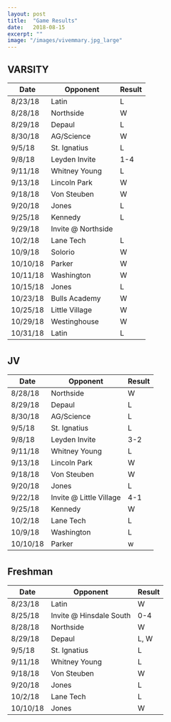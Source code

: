 ```yaml
---
layout: post
title:  "Game Results"
date:   2018-08-15
excerpt: ""
image: "/images/vivemmary.jpg_large"
---
```



<div class="table-wrapper">

<h2>VARSITY</h2>
<table>
	<thead>
		<tr>
			<th>Date</th>
			<th>Opponent</th>
			<th>Result</th>
		</tr>
	</thead>
			<tbody>
				<tr>
					<td>8/23/18</td>
					<td>Latin</td>
					<td>L</td>
				</tr>
				<tr>
					<td>8/28/18</td>
					<td>Northside</td>
					<td>W</td>
				</tr>
				<tr>
					<td>8/29/18</td>
					<td>Depaul</td>
					<td>L</td>
				</tr>
				<tr>
					<td>8/30/18</td>
					<td>AG/Science</td>
					<td>W</td>
				</tr>
				<tr>
					<td>9/5/18</td>
					<td>St. Ignatius</td>
					<td>L</td>
				</tr>
				<tr>
					<td>9/8/18</td>
					<td>Leyden Invite</td>
					<td>1-4</td>
				</tr>
				<tr>
					<td>9/11/18</td>
					<td>Whitney Young</td>
					<td>L</td>
				</tr>
				<tr>
					<td>9/13/18</td>
					<td>Lincoln Park</td>
					<td>W</td>
				</tr>
				<tr>
					<td>9/18/18</td>
					<td>Von Steuben</td>
					<td>W</td>
				</tr>
				<tr>
					<td>9/20/18</td>
					<td>Jones</td>
					<td>L</td>
				</tr>
				<tr>
					<td>9/25/18</td>
					<td>Kennedy</td>
					<td>L</td>
				</tr>
				<tr>
					<td>9/29/18</td>
					<td>Invite @ Northside</td>
					<td></td>
				</tr>
				<tr>
					<td>10/2/18</td>
					<td>Lane Tech</td>
					<td>L</td>
				</tr>
				<tr>
					<td>10/9/18</td>
					<td>Solorio</td>
					<td>W</td>
				</tr>
				<tr>
					<td>10/10/18</td>
					<td>Parker</td>
					<td>W</td>
				</tr><tr>
					<td>10/11/18</td>
					<td>Washington</td>
					<td>W</td>
				</tr><tr>
					<td>10/15/18</td>
					<td>Jones</td>
					<td>L</td>
				</tr>
				<tr>
					<td>10/23/18</td>
					<td>Bulls Academy</td>
					<td>W</td>
				</tr>
				<tr>
					<td>10/25/18</td>
					<td>Little Village</td>
					<td>W</td>
				</tr>
				<tr>
					<td>10/29/18</td>
					<td>Westinghouse</td>
					<td>W</td>
				</tr>
				<tr>
					<td>10/31/18</td>
					<td>Latin</td>
					<td>L</td>
				</tr>
			</tbody>
			<tfoot>
				<tr>
					<td colspan="2"></td>
					<td></td>
				</tr>
			</tfoot>
		</table>


<h2>JV</h2>
<table>
	<thead>
		<tr>
			<th>Date</th>
			<th>Opponent</th>
			<th>Result</th>
		</tr>
	</thead>
			<tbody>
				<tr>
					<td>8/28/18</td>
					<td>Northside</td>
					<td>W</td>
				</tr>
				<tr>
					<td>8/29/18</td>
					<td>Depaul</td>
					<td>L</td>
				</tr>
				<tr>
					<td>8/30/18</td>
					<td>AG/Science</td>
					<td>L</td>
				</tr>
				<tr>
					<td>9/5/18</td>
					<td>St. Ignatius</td>
					<td>L</td>
				</tr>
				<tr>
					<td>9/8/18</td>
					<td>Leyden Invite</td>
					<td>3-2</td>
				</tr>
				<tr>
					<td>9/11/18</td>
					<td>Whitney Young</td>
					<td>L</td>
				</tr>
				<tr>
					<td>9/13/18</td>
					<td>Lincoln Park</td>
					<td>W</td>
				</tr>
				<tr>
					<td>9/18/18</td>
					<td>Von Steuben</td>
					<td>W</td>
				</tr>
				<tr>
					<td>9/20/18</td>
					<td>Jones</td>
					<td>L</td>
				</tr>
				<tr>
					<td>9/22/18</td>
					<td>Invite @ Little Village</td>
					<td>4-1</td>
				</tr>
				<tr>
					<td>9/25/18</td>
					<td>Kennedy</td>
					<td>W</td>
				</tr>
				<tr>
					<td>10/2/18</td>
					<td>Lane Tech</td>
					<td>L</td>
				</tr>
				<tr>
					<td>10/9/18</td>
					<td>Washington</td>
					<td>L</td>
				</tr>
				<tr>
					<td>10/10/18</td>
					<td>Parker</td>
					<td>w</td>
				</tr>
			</tbody>
			<tfoot>
				<tr>
					<td colspan="2"></td>
					<td></td>
				</tr>
			</tfoot>
		</table>
	</div>

<h2>Freshman</h2>
<table>
	<thead>
		<tr>
			<th>Date</th>
			<th>Opponent</th>
			<th>Result</th>
		</tr>
	</thead>
			<tbody>
				<tr>
					<td>8/23/18</td>
					<td>Latin</td>
					<td>W</td>
				</tr>
				<tr>
					<td>8/25/18</td>
					<td>Invite @ Hinsdale South</td>
					<td>0-4</td>
				</tr>
				<tr>
					<td>8/28/18</td>
					<td>Northside</td>
					<td>W</td>
				</tr>
				<tr>
					<td>8/29/18</td>
					<td>Depaul</td>
					<td>L, W</td>
				</tr>
				<tr>
					<td>9/5/18</td>
					<td>St. Ignatius</td>
					<td>L</td>
				</tr>
				<tr>
					<td>9/11/18</td>
					<td>Whitney Young</td>
					<td>L</td>
				</tr>
				<tr>
					<td>9/18/18</td>
					<td>Von Steuben</td>
					<td>W</td>
				</tr>
				<tr>
					<td>9/20/18</td>
					<td>Jones</td>
					<td>L</td>
				</tr>
				<tr>
					<td>10/2/18</td>
					<td>Lane Tech</td>
					<td>L</td>
				</tr>
					<tr>
					<td>10/10/18</td>
					<td>Jones</td>
					<td>W</td>
				</tr>
			</tbody>
			<tfoot>
				<tr>
					<td colspan="2"></td>
					<td></td>
				</tr>
			</tfoot>
		</table>
	


<!--
### Auto-Generating Sitemap
The sitemap is auto generated! Just simply change the front matter of each site. It looks like so...
```
sitemap:
    priority: 0.7
    lastmod: 2017-11-02
    changefreq: weekly
```
### Formspring integration
The contact form below each page on the footer actually collects information! Just change your email address in the ```_config.yml``` file!
-->